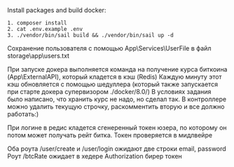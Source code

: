 Install packages and build docker:

    1. composer install
    2. cat .env.example .env
    3. ./vendor/bin/sail build && ./vendor/bin/sail up -d

Сохранение пользователя с помощью App\Services\UserFile в файл storage\app\users.txt

При запуске докера выполняется команда на получение курса биткоина (App\ExternalAPI), который кладется в кэш (Redis)
Каждую минуту этот кэш обновляется с помощью шедуллера (который также запускается при старте докера супервизором ./docker/8.0/)
В условиях задания было написано, что хранить курс не надо, но сделал так.
В контроллере можно удалить текущую строчку, раскомментить вторую и все должно работать:)

При логине в редис кладется сгенеренный токен юзера, по которому он потом может получать рейт битка.
Токен проверяется в мидлвейре

Оба роута /user/create и /user/login ожидают две строки email, password
Роут /btcRate ожидает в хедере Authorization бирер токен
